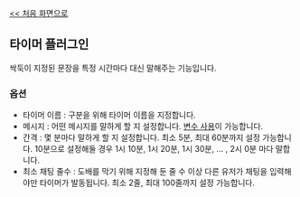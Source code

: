 [<< 처음 화면으로](../index.md)

## 타이머 플러그인
싹둑이 지정된 문장을 특정 시간마다 대신 말해주는 기능입니다.

### 옵션
* 타이머 이름 : 구분을 위해 타이머 이름을 지정합니다.
* 메시지 : 어떤 메시지를 말하게 할 지 설정합니다. [변수 사용](../variables.md)이 가능합니다.
* 간격 : 몇 분마다 말하게 할 지 설정합니다. 최소 5분, 최대 60분까지 설정 가능합니다. 10분으로 설정해둘 경우 1시 10분, 1시 20분, 1시 30분, ... , 2시 0분 마다 말합니다.
* 최소 채팅 줄수 : 도배를 막기 위해 지정해 둔 줄 수 이상 다른 유저가 채팅을 입력해야만 타이머가 발동됩니다. 최소 2줄, 최대 100줄까지 설정 가능합니다.